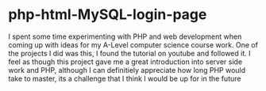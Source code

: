 # php-html-MySQL-login-page
I spent some time experimenting with PHP and web development when coming up with ideas for my A-Level computer science course work. One of the projects I did was this, I found the tutorial on youtube and followed it. I feel as though this project gave me a great introduction into server side work and PHP, although I can definitiely appreciate how long PHP would take to master, its a challenge that I think I would be up for in the future
